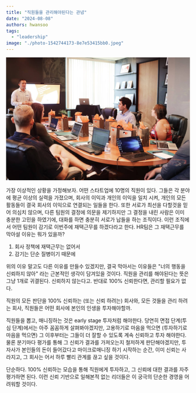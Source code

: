 ```yaml
---
title: "직원들을 관리해야된다는 관념"
date: "2024-08-08"
authors: hwansoo
tags:
  - "leadership"
image: "./photo-1542744173-8e7e53415bb0.jpeg"
---
```

![featured image](./photo-1542744173-8e7e53415bb0.jpeg)

가장 이상적인 상황을 가정해보자. 어떤 스타트업에 10명의 직원이 있다. 그들은 각 분야에 평균 이상의 실력을 가졌으며, 회사의 이익과 개인의 이익을 일치 시켜, 개인의 모든 활동들이 결국 회사의 이익으로 연결되는 일들을 한다. 또한 서로가 최선을 다할것을 믿어 의심치 않으며, 다른 팀원의 결정에 의문을 제기하지만 그 결정을 내린 사람은 이미 충분한 고민을 하였기에, 대화를 하면 충분히 서로가 납들을 하는 조직이다. 이런 조직에서 어떤 팀원이 감기로 이번주에 재택근무를 하겠다라고 한다. HR팀은 그 재택근무를 막아설 이유는 뭐가 있을까? 

1. 회사 정책에 재택근무는 없어서
2. 감기는 단순 질병이기 때문에
  
위의 이유 말고도 다른 이유를 만들수 있겠지만, 결국 막아서는 이유들은 "너의 행동을 신뢰하지 않아" 라는 근본적인 생각이 담겨있을 것이다. 
직원을 관리를 해야된다는 뜻은 그냥 1개로 귀결된다. 신뢰하지 않는다고. 반대로 100% 신뢰한다면, 관리할 필요가 없다.

직원의 모든 판단을 100% 신뢰하는 (또는 신뢰 하려는) 회사와, 모든 것들을 관리 하려는 회사, 직원들은 어떤 회사에 본인의 인생을 투자해야할까.

직원들을 뽑고, 매니징하는 것은 early stage 투자처럼 해야한다. 당연히 면접 단계(투심 단계)에서는 아주 꼼꼼하게 살펴봐야겠지만, 고용하기로 마음을 먹으면 (투자하기로 마음을 먹으면) 그 이후부터는 그들이 더 잘할 수 있도록 계속 신뢰하고 투자 해야한다. 물론 분기마다 평가를 통해 그 신뢰가 결과를 가져오는지 철저하게 판단해야겠지만, 투자사가 본인들의 돈이 들어갔다고 마이크로매니징 하기 시작하는 순간, 이미 신뢰는 사라지고, 그 회사는 어서 하루 빨리 관계를 끊고 싶을 것이다.

단순하다. 100% 신뢰하는 모습을 통해 직원에게 투자하고, 그 신뢰에 대한 결과를 자주 평가하면 된다. 이런 신뢰 기반으로 일해본적 없는 리더들은 이 궁극의 단순한 경영을 어려워할 것이다.